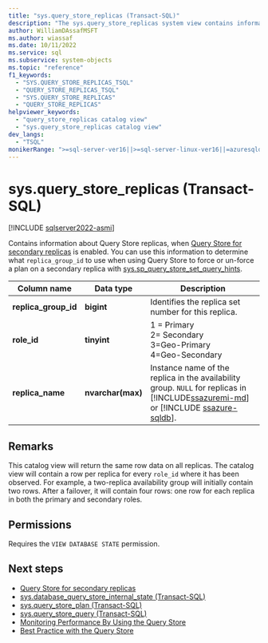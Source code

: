 ```yaml
---
title: "sys.query_store_replicas (Transact-SQL)"
description: "The sys.query_store_replicas system view contains information about Query Store replicas."
author: WilliamDAssafMSFT
ms.author: wiassaf
ms.date: 10/11/2022
ms.service: sql
ms.subservice: system-objects
ms.topic: "reference"
f1_keywords:
  - "SYS.QUERY_STORE_REPLICAS_TSQL"
  - "QUERY_STORE_REPLICAS_TSQL"
  - "SYS.QUERY_STORE_REPLICAS"
  - "QUERY_STORE_REPLICAS"
helpviewer_keywords:
  - "query_store_replicas catalog view"
  - "sys.query_store_replicas catalog view"
dev_langs:
  - "TSQL"
monikerRange: ">=sql-server-ver16||>=sql-server-linux-ver16||=azuresqldb-mi-current"
---
```

# sys.query_store_replicas (Transact-SQL)

[!INCLUDE [sqlserver2022-asmi](../../includes/applies-to-version/sqlserver2022-asmi.md)]

Contains information about Query Store replicas, when [Query Store for secondary replicas](../performance/query-store-for-secondary-replicas.md) is enabled. You can use this information to determine what `replica_group_id` to use when using Query Store to force or un-force a plan on a secondary replica with [sys.sp_query_store_set_query_hints](../system-stored-procedures/sys-sp-query-store-set-hints-transact-sql.md).

|Column name|Data type|Description|
|-----------------|---------------|-----------------|
|**replica_group_id**|**bigint**|Identifies the replica set number for this replica.|
|**role_id**|**tinyint**|1 = Primary<BR />2= Secondary<BR />3=Geo-Primary<BR />4=Geo-Secondary |
|**replica_name**|**nvarchar(max)**|Instance name of the replica in the availability group. `NULL` for replicas in [!INCLUDE[ssazuremi-md](../../includes/ssazuremi-md.md)] or [!INCLUDE [ssazure-sqldb](../../includes/ssazure-sqldb.md)]. |

## Remarks

This catalog view will return the same row data on all replicas. The catalog view will contain a row per replica for every `role_id` where it has been observed. For example, a two-replica availability group will initially contain two rows. After a failover, it will contain four rows: one row for each replica in both the primary and secondary roles.

## Permissions

Requires the `VIEW DATABASE STATE` permission.

## Next steps 

- [Query Store for secondary replicas](../performance/query-store-for-secondary-replicas.md)
- [sys.database_query_store_internal_state (Transact-SQL)](sys-database-query-store-internal-state-transact-sql.md)
- [sys.query_store_plan (Transact-SQL)](../../relational-databases/system-catalog-views/sys-query-store-plan-transact-sql.md)
- [sys.query_store_query (Transact-SQL)](../../relational-databases/system-catalog-views/sys-query-store-query-transact-sql.md)
- [Monitoring Performance By Using the Query Store](../../relational-databases/performance/monitoring-performance-by-using-the-query-store.md)
- [Best Practice with the Query Store](../../relational-databases/performance/best-practice-with-the-query-store.md)

